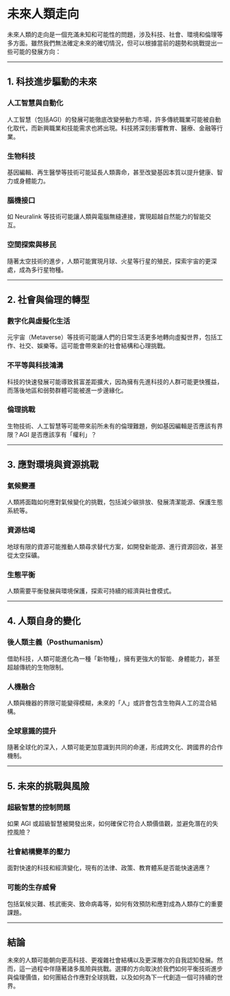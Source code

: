 # 未來人類走向

未來人類的走向是一個充滿未知和可能性的問題，涉及科技、社會、環境和倫理等多方面。雖然我們無法確定未來的確切情況，但可以根據當前的趨勢和挑戰提出一些可能的發展方向：

---

## 1. **科技進步驅動的未來**

### 人工智慧與自動化  
人工智慧（包括AGI）的發展可能徹底改變勞動力市場，許多傳統職業可能被自動化取代，而新興職業和技能需求也將出現。科技將深刻影響教育、醫療、金融等行業。

### 生物科技  
基因編輯、再生醫學等技術可能延長人類壽命，甚至改變基因本質以提升健康、智力或身體能力。

### 腦機接口  
如 Neuralink 等技術可能讓人類與電腦無縫連接，實現超越自然能力的智能交互。

### 空間探索與移民  
隨著太空技術的進步，人類可能實現月球、火星等行星的殖民，探索宇宙的更深處，成為多行星物種。

---

## 2. **社會與倫理的轉型**

### 數字化與虛擬化生活  
元宇宙（Metaverse）等技術可能讓人們的日常生活更多地轉向虛擬世界，包括工作、社交、娛樂等。這可能會帶來新的社會結構和心理挑戰。

### 不平等與科技鴻溝  
科技的快速發展可能導致貧富差距擴大，因為擁有先進科技的人群可能更快獲益，而落後地區和弱勢群體可能被進一步邊緣化。

### 倫理挑戰  
生物技術、人工智慧等可能帶來前所未有的倫理難題，例如基因編輯是否應該有界限？AGI 是否應該享有「權利」？

---

## 3. **應對環境與資源挑戰**

### 氣候變遷  
人類將面臨如何應對氣候變化的挑戰，包括減少碳排放、發展清潔能源、保護生態系統等。

### 資源枯竭  
地球有限的資源可能推動人類尋求替代方案，如開發新能源、進行資源回收，甚至從太空採礦。

### 生態平衡  
人類需要平衡發展與環境保護，探索可持續的經濟與社會模式。

---

## 4. **人類自身的變化**

### 後人類主義（Posthumanism）  
借助科技，人類可能進化為一種「新物種」，擁有更強大的智能、身體能力，甚至超越傳統的生物限制。

### 人機融合  
人類與機器的界限可能變得模糊，未來的「人」或許會包含生物與人工的混合結構。

### 全球意識的提升  
隨著全球化的深入，人類可能更加意識到共同的命運，形成跨文化、跨國界的合作機制。

---

## 5. **未來的挑戰與風險**

### 超級智慧的控制問題  
如果 AGI 或超級智慧被開發出來，如何確保它符合人類價值觀，並避免潛在的失控風險？

### 社會結構變革的壓力  
面對快速的科技和經濟變化，現有的法律、政策、教育體系是否能快速適應？

### 可能的生存威脅  
包括氣候災難、核武衝突、致命病毒等，如何有效預防和應對成為人類存亡的重要課題。

---

## 結論
未來的人類可能朝向更高科技、更複雜社會結構以及更深層次的自我認知發展。然而，這一過程中伴隨著諸多風險與挑戰。選擇的方向取決於我們如何平衡技術進步與倫理價值，如何團結合作應對全球挑戰，以及如何為下一代創造一個可持續的世界。
